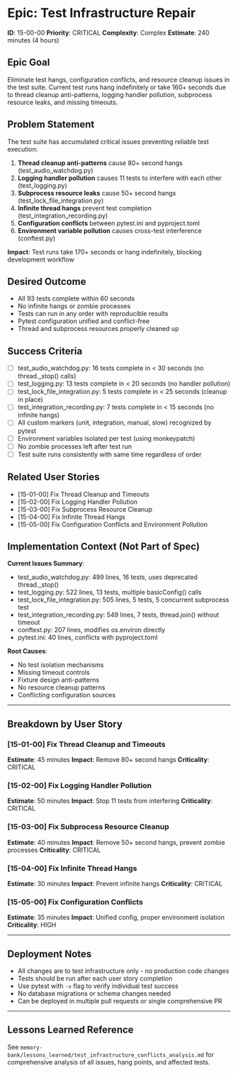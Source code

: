 # Epic: Test Infrastructure Repair

**ID**: 15-00-00
**Priority**: CRITICAL
**Complexity**: Complex
**Estimate**: 240 minutes (4 hours)

## Epic Goal

Eliminate test hangs, configuration conflicts, and resource cleanup issues in the test suite. Current test runs hang indefinitely or take 160+ seconds due to thread cleanup anti-patterns, logging handler pollution, subprocess resource leaks, and missing timeouts.

## Problem Statement

The test suite has accumulated critical issues preventing reliable test execution:

1. **Thread cleanup anti-patterns** cause 80+ second hangs (test_audio_watchdog.py)
2. **Logging handler pollution** causes 11 tests to interfere with each other (test_logging.py)
3. **Subprocess resource leaks** cause 50+ second hangs (test_lock_file_integration.py)
4. **Infinite thread hangs** prevent test completion (test_integration_recording.py)
5. **Configuration conflicts** between pytest.ini and pyproject.toml
6. **Environment variable pollution** causes cross-test interference (conftest.py)

**Impact**: Test runs take 170+ seconds or hang indefinitely, blocking development workflow

## Desired Outcome

- All 93 tests complete within 60 seconds
- No infinite hangs or zombie processes
- Tests can run in any order with reproducible results
- Pytest configuration unified and conflict-free
- Thread and subprocess resources properly cleaned up

## Success Criteria

- [ ] test_audio_watchdog.py: 16 tests complete in < 30 seconds (no thread._stop() calls)
- [ ] test_logging.py: 13 tests complete in < 20 seconds (no handler pollution)
- [ ] test_lock_file_integration.py: 5 tests complete in < 25 seconds (cleanup in place)
- [ ] test_integration_recording.py: 7 tests complete in < 15 seconds (no infinite hangs)
- [ ] All custom markers (unit, integration, manual, slow) recognized by pytest
- [ ] Environment variables isolated per test (using monkeypatch)
- [ ] No zombie processes left after test run
- [ ] Test suite runs consistently with same time regardless of order

## Related User Stories

- [15-01-00] Fix Thread Cleanup and Timeouts
- [15-02-00] Fix Logging Handler Pollution
- [15-03-00] Fix Subprocess Resource Cleanup
- [15-04-00] Fix Infinite Thread Hangs
- [15-05-00] Fix Configuration Conflicts and Environment Pollution

## Implementation Context (Not Part of Spec)

**Current Issues Summary**:
- test_audio_watchdog.py: 499 lines, 16 tests, uses deprecated thread._stop()
- test_logging.py: 522 lines, 13 tests, multiple basicConfig() calls
- test_lock_file_integration.py: 505 lines, 5 tests, 5 concurrent subprocess test
- test_integration_recording.py: 549 lines, 7 tests, thread.join() without timeout
- conftest.py: 207 lines, modifies os.environ directly
- pytest.ini: 40 lines, conflicts with pyproject.toml

**Root Causes**:
- No test isolation mechanisms
- Missing timeout controls
- Fixture design anti-patterns
- No resource cleanup patterns
- Conflicting configuration sources

---

## Breakdown by User Story

### [15-01-00] Fix Thread Cleanup and Timeouts
**Estimate**: 45 minutes
**Impact**: Remove 80+ second hangs
**Criticality**: CRITICAL

### [15-02-00] Fix Logging Handler Pollution
**Estimate**: 50 minutes
**Impact**: Stop 11 tests from interfering
**Criticality**: CRITICAL

### [15-03-00] Fix Subprocess Resource Cleanup
**Estimate**: 40 minutes
**Impact**: Remove 50+ second hangs, prevent zombie processes
**Criticality**: CRITICAL

### [15-04-00] Fix Infinite Thread Hangs
**Estimate**: 30 minutes
**Impact**: Prevent infinite hangs
**Criticality**: CRITICAL

### [15-05-00] Fix Configuration Conflicts
**Estimate**: 35 minutes
**Impact**: Unified config, proper environment isolation
**Criticality**: HIGH

---

## Deployment Notes

- All changes are to test infrastructure only - no production code changes
- Tests should be run after each user story completion
- Use pytest with `-v` flag to verify individual test success
- No database migrations or schema changes needed
- Can be deployed in multiple pull requests or single comprehensive PR

---

## Lessons Learned Reference

See `memory-bank/lessons_learned/test_infrastructure_conflicts_analysis.md` for comprehensive analysis of all issues, hang points, and affected tests.
